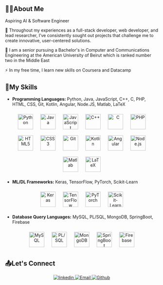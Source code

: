## 👩‍💻About Me
Aspiring AI & Software Engineer

🌱 Throughout my experiences as a full-stack developer, web developer, and lead researcher, I’ve consistently sought out projects that challenge me to create innovative, user-centered solutions.

📜 I am a senior pursuing a Bachelor's in Computer and Communications Engineering at the American University of Beirut which is ranked number two in the Middle East

⚡ In my free time, I learn new skills on Coursera and Datacamp 

## :open_file_folder:My Skills
- **Programming Languages:** Python, Java, JavaScript, C++, C, PHP, HTML, CSS, Git, Kotlin, Angular, Node.JS, Matlab, LaTeX

<div align="center">
  <img style="margin: 10px" src="https://profilinator.rishav.dev/skills-assets/python-original.svg" alt="Python" height="50" />
  <img style="margin: 10px" src="https://profilinator.rishav.dev/skills-assets/java-original-wordmark.svg" alt="Java" height="50" />
  <img style="margin: 10px" src="https://profilinator.rishav.dev/skills-assets/javascript-original.svg" alt="JavaScript" height="50" />
  <img style="margin: 10px" src="https://profilinator.rishav.dev/skills-assets/cplusplus-original.svg" alt="C++" height="50" />
  <img style="margin: 10px" src="https://profilinator.rishav.dev/skills-assets/c-original.svg" alt="C" height="50" />
  <img style="margin: 10px" src="https://profilinator.rishav.dev/skills-assets/php-original.svg" alt="PHP" height="50" />
  <img style="margin: 10px" src="https://profilinator.rishav.dev/skills-assets/html5-original-wordmark.svg" alt="HTML5" height="50" />
  <img style="margin: 10px" src="https://profilinator.rishav.dev/skills-assets/css3-original-wordmark.svg" alt="CSS3" height="50" />
  <img style="margin: 10px" src="https://profilinator.rishav.dev/skills-assets/git-scm-icon.svg" alt="Git" height="50" />
  <img style="margin: 10px" src="https://upload.wikimedia.org/wikipedia/commons/0/06/Kotlin_Icon.svg" alt="Kotlin" height="50" />
  <img style="margin: 10px" src="https://profilinator.rishav.dev/skills-assets/angularjs-original.svg" alt="Angular" height="50" />
  <img style="margin: 10px" src="https://profilinator.rishav.dev/skills-assets/nodejs-original-wordmark.svg" alt="Node.js" height="50" />
  <img style="margin: 10px" src="https://upload.wikimedia.org/wikipedia/commons/2/21/Matlab_Logo.png" alt="Matlab" height="50" />
  <img style="margin: 10px" src="https://profilinator.rishav.dev/skills-assets/latex.png" alt="LaTeX" height="50" />
</div>



- **ML/DL Frameworks:** Keras, TensorFlow, PyTorch, Scikit-Learn

<div align="center">
  <img style="margin: 10px" src="https://profilinator.rishav.dev/skills-assets/keras.png" alt="Keras" height="50" />
  <img style="margin: 10px" src="https://profilinator.rishav.dev/skills-assets/tensorflow-icon.svg" alt="TensorFlow" height="50" />
  <img style="margin: 10px" src="https://profilinator.rishav.dev/skills-assets/pytorch-icon.svg" alt="PyTorch" height="50" />
  <img style="margin: 10px" src="https://upload.wikimedia.org/wikipedia/commons/0/05/Scikit_learn_logo_small.svg" alt="Scikit-Learn" height="50" />
</div>

- **Database Query Languages:** MySQL, PL/SQL, MongoDB, SpringBoot, Firebase

<div align="center">
  <img style="margin: 10px" src="https://profilinator.rishav.dev/skills-assets/mysql-original-wordmark.svg" alt="MySQL" height="50" />
  <img style="margin: 10px" src="https://upload.wikimedia.org/wikipedia/commons/1/1c/Pl_Sql_Logo.svg" alt="PL/SQL" height="50" />
  <img style="margin: 10px" src="https://profilinator.rishav.dev/skills-assets/mongodb-original-wordmark.svg" alt="MongoDB" height="50" />
  <img style="margin: 10px" src="https://upload.wikimedia.org/wikipedia/commons/4/44/Spring_Framework_Logo_2018.svg" alt="SpringBoot" height="50" />
  <img style="margin: 10px" src="https://profilinator.rishav.dev/skills-assets/firebase.png" alt="Firebase" height="50" />
</div>


## :outbox_tray:Let's Connect
<div align="center">
  <a href="https://linkedin.com/in/nour-kanaann" target="_blank">
<img src=https://img.shields.io/badge/linkedin-%231E77B5.svg?&style=for-the-badge&logo=linkedin&logoColor=white alt=linkedin style="margin-bottom: 5px;" />
</a>
  <a href="mailto:nourfk15@gmail.com" target="_blank">
    <img alt="Email" src="https://img.shields.io/static/v1?label=Mail&message=nourfk15@gmail.com&style=for-the-badge&color=red&logo=gmail&cacheSeconds=3600&link=mailto:nourfk15@gmail.com" />
  </a>
  <a href="https://github.com/nourk-code" target="_blank">
    <img alt="Github" src="https://img.shields.io/static/v1?label=GitHub&message=nourk-code&style=for-the-badge&color=black&logo=github&cacheSeconds=3600&link=https://github.com/nourk-code" />
  </a>
</div>

<br/>  

